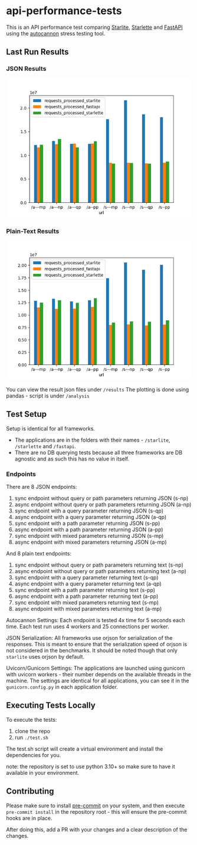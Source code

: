 # api-performance-tests

This is an API performance test comparing [Starlite](https://github.com/starlite-api/starlite), [Starlette](https://github.com/encode/starlette) and [FastAPI](https://github.com/tiangolo/fastapi) using
the [autocannon](https://github.com/mcollina/autocannon) stress testing tool.

## Last Run Results

### JSON Results

![JSON Results](result-json.png)

### Plain-Text Results

![Plain Text Results](result-plaintext.png)

You can view the result json files under `/results`
The plotting is done using pandas - script is under `/analysis`

## Test Setup

Setup is identical for all frameworks.

- The applications are in the folders with their names - `/starlite`, `/starlette` and `/fastapi`.
- There are no DB querying tests because all three frameworks are DB agnostic and as such this has no value in itself.

### Endpoints

There are 8 JSON endpoints:

1. sync endpoint without query or path parameters returning JSON (s-np)
2. async endpoint without query or path parameters returning JSON (a-np)
3. sync endpoint with a query parameter returning JSON (s-qp)
4. async endpoint with a query parameter returning JSON (a-qp)
5. sync endpoint with a path parameter returning JSON (s-pp)
6. async endpoint with a path parameter returning JSON (a-pp)
7. sync endpoint with mixed parameters returning JSON (s-mp)
8. async endpoint with mixed parameters returning JSON (a-mp)

And 8 plain text endpoints:

1. sync endpoint without query or path parameters returning text (s-np)
2. async endpoint without query or path parameters returning text (a-np)
3. sync endpoint with a query parameter returning text (s-qp)
4. async endpoint with a query parameter returning text (a-qp)
5. sync endpoint with a path parameter returning text (s-pp)
6. async endpoint with a path parameter returning text (a-pp)
7. sync endpoint with mixed parameters returning text (s-mp)
8. async endpoint with mixed parameters returning text (a-mp)

Autocannon Settings:
Each endpoint is tested 4x time for 5 seconds each time. Each test run uses 4 workers and 25 connections per worker.

JSON Serialization:
All frameworks use orjson for serialization of the responses. This is meant to ensure that the serialization speed of
orjson is not considered in the benchmarks. It should be noted though that only `starlite` uses orjson by default.

Uvicorn/Gunicorn Settings:
The applications are launched using gunicorn with uvicorn workers - their number depends on the available threads in the
machine. The settings are identical for all applications, you can see it in the `gunicorn.config.py` in each application
folder.

## Executing Tests Locally

To execute the tests:

1. clone the repo
2. run `./test.sh`

The test.sh script will create a virtual environment and install the dependencies for you.

note: the repository is set to use python 3.10+ so make sure to have it available in your environment.

## Contributing

Please make sure to install [pre-commit](https://pre-commit.com/) on your system, and then execute `pre-commit install`
in the repository root - this will ensure the pre-commit hooks are in place.

After doing this, add a PR with your changes and a clear description of the changes.
